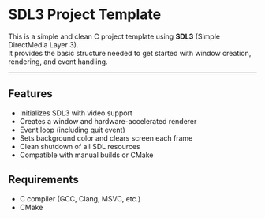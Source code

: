# SDL3 Project Template

This is a simple and clean C project template using **SDL3** (Simple DirectMedia Layer 3).  
It provides the basic structure needed to get started with window creation, rendering, and event handling.

---

## Features
- Initializes SDL3 with video support
- Creates a window and hardware-accelerated renderer
- Event loop (including quit event)
- Sets background color and clears screen each frame
- Clean shutdown of all SDL resources
- Compatible with manual builds or CMake

## Requirements
- C compiler (GCC, Clang, MSVC, etc.)
- CMake
